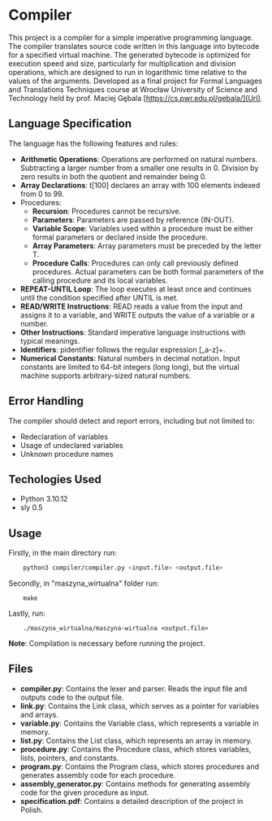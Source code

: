 
# Compiler

This project is a compiler for a simple imperative programming language. The compiler translates source code written in this language into bytecode for a specified virtual machine. The generated bytecode is optimized for execution speed and size, particularly for multiplication and division operations, which are designed to run in logarithmic time relative to the values of the arguments. Developed as a final project for Formal Languages and Translations Techniques course at Wrocław University of Science and Technology held by prof. Maciej Gębala [https://cs.pwr.edu.pl/gebala/](Url).




## Language Specification

The language has the following features and rules:

- **Arithmetic Operations**: Operations are performed on natural numbers. Subtracting a larger number from a smaller one results in 0. Division by zero results in both the quotient and remainder being 0.
- **Array Declarations**: t[100] declares an array with 100 elements indexed from 0 to 99.
- Procedures:
    - **Recursion**: Procedures cannot be recursive.
    - **Parameters**: Parameters are passed by reference (IN-OUT).
    - **Variable Scope**: Variables used within a procedure must be either formal parameters or declared inside the procedure.
    - **Array Parameters**: Array parameters must be preceded by the letter T.
    - **Procedure Calls**: Procedures can only call previously defined procedures. Actual parameters can be both formal parameters of the calling procedure and its local variables.
- **REPEAT-UNTIL Loop**: The loop executes at least once and continues until the condition specified after UNTIL is met.
- **READ/WRITE Instructions**: READ reads a value from the input and assigns it to a variable, and WRITE outputs the value of a variable or a number.
- **Other Instructions**: Standard imperative language instructions with typical meanings.
- **Identifiers**: pidentifier follows the regular expression [_a-z]+.
- **Numerical Constants**: Natural numbers in decimal notation. Input constants are limited to 64-bit integers (long long), but the virtual machine supports arbitrary-sized natural numbers.

## Error Handling

The compiler should detect and report errors, including but not limited to:

- Redeclaration of variables
- Usage of undeclared variables
- Unknown procedure names


## Techologies Used

- Python 3.10.12
- sly 0.5

## Usage
 
Firstly, in the main directory run:

```bash
    python3 compiler/compiler.py <input.file> <output.file>
```

Secondly, in "maszyna_wirtualna" folder run:
```
    make
```
Lastly, run:
```
    ./maszyna_wirtualna/maszyna-wirtualna <output.file>
```

**Note**: Compilation is necessary before running the project.


## Files
- **compiler.py**: Contains the lexer and parser. Reads the input file and outputs code to the output file.
- **link.py**: Contains the Link class, which serves as a pointer for variables and arrays.
- **variable.py**: Contains the Variable class, which represents a variable in memory.
- **list.py**: Contains the List class, which represents an array in memory.
- **procedure.py**: Contains the Procedure class, which stores variables, lists, pointers, and constants.
- **program.py**: Contains the Program class, which stores procedures and generates assembly code for each procedure.
- **assembly_generator.py**: Contains methods for generating assembly code for the given procedure as input.
- **specification.pdf**: Contains a detailed description of the project in Polish.